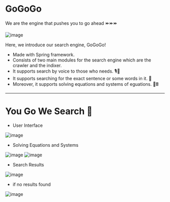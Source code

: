# GoGoGo
We are the engine that pushes you to go ahead ⏩⏩⏩

![image](https://user-images.githubusercontent.com/56788883/125353465-e39dc580-e362-11eb-977d-df742dcb33ab.png)


Here, we introduce our search engine, GoGoGo!
- Made with Spring framework.
- Consists of two main modules for the search engine which are the crawler and the indixer.
- It supports search by voice to those who needs. 🎙🎤
- It supports searching for the exact sentence or some words in it. 👀
- Moreover, it supports solving equations and systems of eguations. 🧠🖩
---
# You Go We Search 🔎

- User Interface

![image](https://user-images.githubusercontent.com/56788883/121092423-d2095100-c7eb-11eb-8949-d76a6525dfdc.png)
- Solving Equations and Systems

![image](https://user-images.githubusercontent.com/56788883/121093150-ea2da000-c7ec-11eb-9188-6da72dbdb63f.png)
![image](https://user-images.githubusercontent.com/56788883/121093207-fade1600-c7ec-11eb-9a30-17bb2ccc90b1.png)
- Search Results

![image](https://user-images.githubusercontent.com/56788883/121093373-3c6ec100-c7ed-11eb-8dd1-31738da23925.png)
- if no results found

![image](https://user-images.githubusercontent.com/56788883/121093039-c79b8700-c7ec-11eb-9d92-ca561bc530ce.png)



